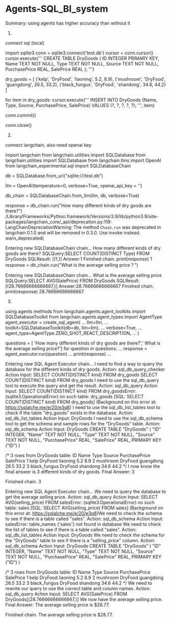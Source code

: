 # Agents-SQL_BI_system

Summary: using agents has higher accuracy than without it 


1.
connect sql (local)


import sqlite3
conn = sqlite3.connect('test.db')
cursor = conn.cursor()
cursor.execute('''
        CREATE TABLE DryGoods (
            ID INTEGER PRIMARY KEY, 
            Name TEXT NOT NULL, 
            Type TEXT NOT NULL, 
            Source TEXT NOT NULL, 
            PurchasePrice REAL, 
            SalePrice REAL
        );
    ''')

  dry_goods = [
    ('kelp', 'DryFood', 'liaoning', 5.2, 8.9),
    ('mushroom', 'DryFood', 'guangdong', 26.5, 33.2),
    ('black_fungus', 'DryFood', 'shandong', 34.6, 44.2)
]


for item in dry_goods:
    cursor.execute('''
        INSERT INTO DryGoods (Name, Type, Source, PurchasePrice, SalePrice) 
        VALUES (?, ?, ?, ?, ?);
    ''', item)

conn.commit()

conn.close()



2.
connect langchain, also need openai key

   
import langchain
from langchain.utilities import SQLDatabase
from langchain.utilities import SQLDatabase
from langchain.llms import OpenAI
from langchain_experimental.sql import SQLDatabaseChain

db = SQLDatabase.from_uri("sqlite:///test.db")


llm = OpenAI(temperature=0, verbose=True, openai_api_key  = '')

db_chain = SQLDatabaseChain.from_llm(llm, db,  verbose=True)

response = db_chain.run("How many different kinds of dry goods are there?")
/Library/Frameworks/Python.framework/Versions/3.9/lib/python3.9/site-packages/langchain_core/_api/deprecation.py:119: LangChainDeprecationWarning: The method `Chain.run` was deprecated in langchain 0.1.0 and will be removed in 0.3.0. Use invoke instead.
  warn_deprecated(


Entering new SQLDatabaseChain chain...
How many different kinds of dry goods are there?
SQLQuery:SELECT COUNT(DISTINCT Type) FROM DryGoods
SQLResult: [(1,)]
Answer:1
Finished chain.
print(response)
1
response = db_chain.run("What is the average selling price？")


Entering new SQLDatabaseChain chain...
What is the average selling price
SQLQuery:SELECT AVG(SalePrice) FROM DryGoods
SQLResult: [(28.76666666666667,)]
Answer:28.76666666666667
Finished chain.
print(response)
28.76666666666667



3.

using agents methods
from langchain.agents.agent_toolkits import SQLDatabaseToolkit
 from langchain.agents.agent_types import AgentType
agent_executor = create_sql_agent(
...     llm=llm,
...     toolkit=SQLDatabaseToolkit(db=db, llm=llm),
...     verbose=True,
...     agent_type=AgentType.ZERO_SHOT_REACT_DESCRIPTION,
... )


questions = [ 'How many different kinds of dry goods are there?',' What is the average selling price?']
for question in questions:
...     response = agent_executor.run(question)
...     print(response)
... 


 Entering new SQL Agent Executor chain...
 I need to find a way to query the database for the different kinds of dry goods.
Action: sql_db_query_checker
Action Input: SELECT COUNT(DISTINCT kind) FROM dry_goods SELECT COUNT(DISTINCT kind) FROM dry_goods I need to use the sql_db_query tool to execute the query and get the result.
Action: sql_db_query
Action Input: SELECT COUNT(DISTINCT kind) FROM dry_goodsError: (sqlite3.OperationalError) no such table: dry_goods
[SQL: SELECT COUNT(DISTINCT kind) FROM dry_goods]
(Background on this error at: https://sqlalche.me/e/20/e3q8) I need to use the sql_db_list_tables tool to check if the table "dry_goods" exists in the database.
Action: sql_db_list_tables
Action Input: DryGoods I need to use the sql_db_schema tool to get the schema and sample rows for the "DryGoods" table.
Action: sql_db_schema
Action Input: DryGoods
CREATE TABLE "DryGoods" (
	"ID" INTEGER, 
	"Name" TEXT NOT NULL, 
	"Type" TEXT NOT NULL, 
	"Source" TEXT NOT NULL, 
	"PurchasePrice" REAL, 
	"SalePrice" REAL, 
	PRIMARY KEY ("ID")
)

/*
3 rows from DryGoods table:
ID	Name	Type	Source	PurchasePrice	SalePrice
1	kelp	DryFood	liaoning	5.2	8.9
2	mushroom	DryFood	guangdong	26.5	33.2
3	black_fungus	DryFood	shandong	34.6	44.2
*/ I now know the final answer is 3 different kinds of dry goods. 
Final Answer: 3

Finished chain.
3


Entering new SQL Agent Executor chain...
 We need to query the database to get the average selling price.
Action: sql_db_query
Action Input: SELECT AVG(selling_price) FROM salesError: (sqlite3.OperationalError) no such table: sales
[SQL: SELECT AVG(selling_price) FROM sales]
(Background on this error at: https://sqlalche.me/e/20/e3q8)We need to check the schema to see if there is a table called "sales".
Action: sql_db_schema
Action Input: salesError: table_names {'sales'} not found in database We need to check the list of tables to see if there is a table called "sales".
Action: sql_db_list_tables
Action Input: DryGoods We need to check the schema for the "DryGoods" table to see if there is a "selling_price" column.
Action: sql_db_schema
Action Input: DryGoods
CREATE TABLE "DryGoods" (
	"ID" INTEGER, 
	"Name" TEXT NOT NULL, 
	"Type" TEXT NOT NULL, 
	"Source" TEXT NOT NULL, 
	"PurchasePrice" REAL, 
	"SalePrice" REAL, 
	PRIMARY KEY ("ID")
)

/*
3 rows from DryGoods table:
ID	Name	Type	Source	PurchasePrice	SalePrice
1	kelp	DryFood	liaoning	5.2	8.9
2	mushroom	DryFood	guangdong	26.5	33.2
3	black_fungus	DryFood	shandong	34.6	44.2
*/ We need to rewrite our query to use the correct table and column names.
Action: sql_db_query
Action Input: SELECT AVG(SalePrice) FROM DryGoods[(28.76666666666667,)] We now have the average selling price.
Final Answer: The average selling price is $28.77.

Finished chain.
The average selling price is $28.77.



